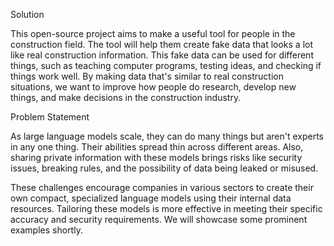 

Solution

This open-source project aims to make a useful tool for people in the construction field. The tool will help them create fake data that looks a lot like real construction information. This fake data can be used for different things, such as teaching computer programs, testing ideas, and checking if things work well. By making data that's similar to real construction situations, we want to improve how people do research, develop new things, and make decisions in the construction industry.

Problem Statement 

As large language models scale, they can do many things but aren't experts in any one thing. Their abilities spread thin across different areas. Also, sharing private information with these models brings risks like security issues, breaking rules, and the possibility of data being leaked or misused.

These challenges encourage companies in various sectors to create their own compact, specialized language models using their internal data resources. Tailoring these models is more effective in meeting their specific accuracy and security requirements. We will showcase some prominent examples shortly.
